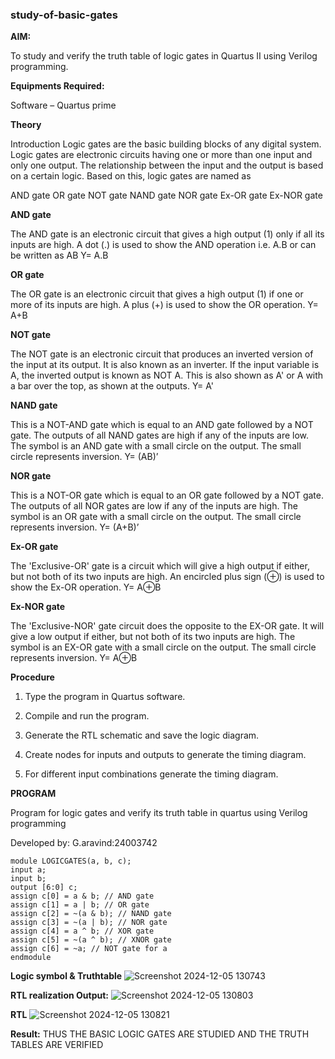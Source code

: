 ### study-of-basic-gates

**AIM:** 

To study and verify the truth table of logic gates in Quartus II using Verilog programming.

**Equipments Required:**

Software – Quartus prime 

**Theory**

Introduction Logic gates are the basic building blocks of any digital system. Logic gates are electronic circuits having one or more than one input and only one output. The relationship between the input and the output is based on a certain logic. Based on this, logic gates are named as

AND gate OR gate NOT gate NAND gate NOR gate Ex-OR gate Ex-NOR gate

**AND gate**

The AND gate is an electronic circuit that gives a high output (1) only if all its inputs are high. A dot (.) is used to show the AND operation i.e. A.B or can be written as AB
Y= A.B

**OR gate** 

The OR gate is an electronic circuit that gives a high output (1) if one or more of its inputs are high. A plus (+) is used to show the OR operation.
Y= A+B

**NOT gate**

The NOT gate is an electronic circuit that produces an inverted version of the input at its output. It is also known as an inverter. If the input variable is A, the inverted output is known as NOT A. This is also shown as A' or A with a bar over the top, as shown at the outputs.
Y= A'

**NAND gate**

This is a NOT-AND gate which is equal to an AND gate followed by a NOT gate. The outputs of all NAND gates are high if any of the inputs are low. The symbol is an AND gate with a small circle on the output. The small circle represents inversion.
Y= (AB)’

**NOR gate**

This is a NOT-OR gate which is equal to an OR gate followed by a NOT gate. The outputs of all NOR gates are low if any of the inputs are high. The symbol is an OR gate with a small circle on the output. The small circle represents inversion.
Y= (A+B)’

**Ex-OR gate**

The 'Exclusive-OR' gate is a circuit which will give a high output if either, but not both of its two inputs are high. An encircled plus sign (⊕) is used to show the Ex-OR operation.
Y= A⊕B

**Ex-NOR gate**

The 'Exclusive-NOR' gate circuit does the opposite to the EX-OR gate. It will give a low output if either, but not both of its two inputs are high. The symbol is an EX-OR gate with a small circle on the output. The small circle represents inversion.
Y= A⊕B

**Procedure** 

1.	Type the program in Quartus software.

2.	Compile and run the program.

3.	Generate the RTL schematic and save the logic diagram.

4.	Create nodes for inputs and outputs to generate the timing diagram.

5.	For different input combinations generate the timing diagram.


**PROGRAM**


Program for logic gates and verify its truth table in quartus using Verilog programming

 Developed by: G.aravind:24003742
 ~~~
 module LOGICGATES(a, b, c);
input a;
input b;
output [6:0] c;
assign c[0] = a & b; // AND gate
assign c[1] = a | b; // OR gate
assign c[2] = ~(a & b); // NAND gate
assign c[3] = ~(a | b); // NOR gate
assign c[4] = a ^ b; // XOR gate
assign c[5] = ~(a ^ b); // XNOR gate
assign c[6] = ~a; // NOT gate for a
endmodule
~~~
 
**Logic symbol & Truthtable**
![Screenshot 2024-12-05 130743](https://github.com/user-attachments/assets/6f15ed25-a117-43eb-bdb0-d0490b937c8d)

**RTL realization Output:** 
![Screenshot 2024-12-05 130803](https://github.com/user-attachments/assets/23cc2e90-9972-4501-a2c6-0e3b6a82f1ec)

**RTL**
![Screenshot 2024-12-05 130821](https://github.com/user-attachments/assets/4c48d5ec-5938-4ac3-bcd4-63ed65c3a05c)


**Result:**
THUS THE BASIC LOGIC GATES ARE STUDIED AND THE TRUTH TABLES ARE VERIFIED
